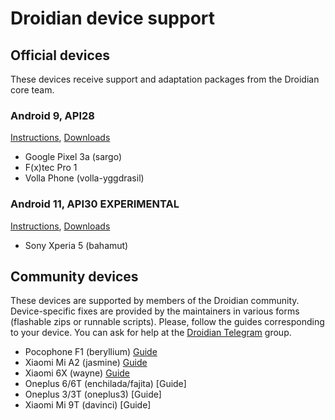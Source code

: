# Droidian device support

## Official devices
These devices receive support and adaptation packages from the Droidian core team.
### Android 9, API28
[Instructions](https://github.com/droidian-images/rootfs-api28gsi-all), [Downloads](https://github.com/droidian-images/rootfs-api28gsi-all/releases)
- Google Pixel 3a (sargo)
- F(x)tec Pro 1
- Volla Phone (volla-yggdrasil)

### Android 11, API30 EXPERIMENTAL
[Instructions](https://github.com/droidian-images/rootfs-api30gsi-all), [Downloads](https://github.com/droidian-images/rootfs-api30gsi-all/releases)
- Sony Xperia 5 (bahamut)

## Community devices
These devices are supported by members of the Droidian community. Device-specific fixes are provided by the maintainers in various forms (flashable zips or runnable scripts). Please, follow the guides corresponding to your device. You can ask for help at the [Droidian Telegram](https://t.me/droidianlinux) group.
- Pocophone F1 (beryllium) [Guide](https://github.com/Unofficial-droidian-for-pocof1/droidian-beryllium-guide/tree/update)
- Xiaomi Mi A2 (jasmine) [Guide](https://github.com/thomashastings/droidian-jasmine-guide)
- Xiaomi 6X (wayne) [Guide](https://github.com/thomashastings/droidian-wayne-guide)
- Oneplus 6/6T (enchilada/fajita) [Guide]
- Oneplus 3/3T (oneplus3) [Guide]
- Xiaomi Mi 9T (davinci) [Guide]

